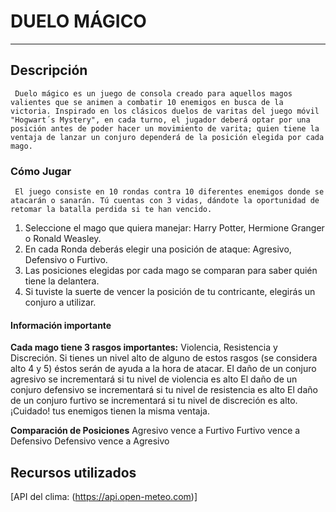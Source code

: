 # DUELO MÁGICO
***
## Descripción
     Duelo mágico es un juego de consola creado para aquellos magos valientes que se animen a combatir 10 enemigos en busca de la victoria. Inspirado en los clásicos duelos de varitas del juego móvil "Hogwart´s Mystery", en cada turno, el jugador deberá optar por una posición antes de poder hacer un movimiento de varita; quien tiene la ventaja de lanzar un conjuro dependerá de la posición elegida por cada mago. 

### Cómo Jugar
     El juego consiste en 10 rondas contra 10 diferentes enemigos donde se atacarán o sanarán. Tú cuentas con 3 vidas, dándote la oportunidad de retomar la batalla perdida si te han vencido.
 1) Seleccione el mago que quiera manejar: Harry Potter, Hermione Granger o Ronald Weasley.
 2) En cada Ronda deberás elegir una posición de ataque: Agresivo, Defensivo o Furtivo.
 3) Las posiciones elegidas por cada mago se comparan para saber quién tiene la delantera. 
 4) Si tuviste la suerte de vencer la posición de tu contricante, elegirás un conjuro a utilizar.

#### Información importante
 **Cada mago tiene 3 rasgos importantes:** 
 Violencia, Resistencia y Discreción. 
 Si tienes un nivel alto de alguno de estos rasgos (se considera alto 4 y 5) éstos serán de ayuda a la hora de atacar. 
 El daño de un conjuro agresivo se incrementará si tu nivel de violencia es alto
 El daño de un conjuro defensivo se incrementará si tu nivel de resistencia es alto 
 El daño de un conjuro furtivo se incrementará si tu nivel de discreción es alto.
 ¡Cuidado! tus enemigos tienen la misma ventaja.

 **Comparación de Posiciones**
 Agresivo vence a Furtivo
 Furtivo vence a Defensivo
 Defensivo vence a Agresivo

 ## Recursos utilizados
 [API del clima: (https://api.open-meteo.com)]





